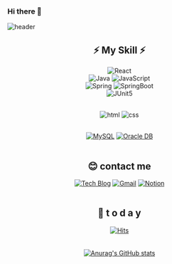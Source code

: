 ### Hi there 👋

<!--
**chaenabi/chaenabi** is a ✨ _special_ ✨ repository because its `README.md` (this file) appears on your GitHub profile.

Here are some ideas to get you started:

- 🔭 I’m currently working on ...
- 🌱 I’m currently learning ...
- 👯 I’m looking to collaborate on ...
- 🤔 I’m looking for help with ...
- 💬 Ask me about ...
- 📫 How to reach me: ...
- 😄 Pronouns: ...
- ⚡ Fun fact: ...
-->

<!--
**Joowon0220/Joowon0220** is a ✨ _special_ ✨ repository because its `README.md` (this file) appears on your GitHub profile.

Here are some ideas to get you started:

- 🔭 I’m currently working on ...
- 🌱 I’m currently learning ...
- 👯 I’m looking to collaborate on ...
- 🤔 I’m looking for help with ...
- 💬 Ask me about ...
- 📫 How to reach me: ...
- 😄 Pronouns: ...
- ⚡ Fun fact: ...
-->

![header](https://capsule-render.vercel.app/api?type=waving&color=gradient&height=300&section=header&text=Hello!%20Wecome%20😄&fontSize=70)

<div align=center>

## ⚡ My Skill ⚡

![React](https://img.shields.io/badge/React%20/%20ReactNative-61DAFB?style=flat-square&logo=React&logoColor=black)<br>
![Java](https://img.shields.io/badge/Java-007396?style=flat-square&logo=Java&logoColor=white)
![JavaScript](https://img.shields.io/badge/JavaScript-F7DF1E?style=flat-square&logo=JavaScript&logoColor=white)<br>
![Spring](https://img.shields.io/badge/Spring-6DB33F?style=flat-square&logo=Spring&logoColor=white)
![SpringBoot](https://img.shields.io/badge/SpringBoot-6DB33F?style=flat-square&logo=SpringBoot&logoColor=white)<br>
![JUnit5](https://img.shields.io/badge/JUnit5-25A162?style=flat-square&logo=JUnit5&logoColor=white) 
<br><br>

![html](https://img.shields.io/badge/Html-E34F26?style=flat-square&logo=Html5&logoColor=white)
![css](https://img.shields.io/badge/CSS-1572B6?style=flat-square&logo=CSS3&logoColor=white)
<br><br>
  
[![MySQL](https://img.shields.io/badge/MySQL-4479A1?style=flat-square&logo=MySQL&logoColor=white)](https://github.com/Joowon0220/Spring_Weather) [![Oracle DB](https://img.shields.io/badge/Oracle-F80000?style=flat-square&logo=oracle&logoColor=white)](https://github.com/Joowon0220/SpringMVC)
<br><br>

## 😊 contact me
[![Tech Blog](https://img.shields.io/badge/Blog-FF5722?style=flat-square&logo=blogger&logoColor=white)](https://3colored.tistory.com/)
[![Gmail](https://img.shields.io/badge/Gmail-EA4335?style=flat-square&logo=Gmail&logoColor=white)](mailto:find1086@gmail.com)
[![Notion](https://img.shields.io/badge/Notion-000000?style=flat-square&logo=Notion&logoColor=white)](https://reminiscent-headlight-ee3.notion.site/Introduce-1220dff610fe4060a7800994be26ffd6)
<br><br>

## 📜 t o d a y 

[![Hits](https://hits.seeyoufarm.com/api/count/incr/badge.svg?url=https%3A%2F%2Fgithub.com%2Fchaenabi&count_bg=%23FF0000&title_bg=%23555555&icon=&icon_color=%23E7E7E7&title=hits&edge_flat=false)](https://github.com/chaenabi)
<br><br><br>
[![Anurag's GitHub stats](https://github-readme-stats.vercel.app/api?username=chaenabi&theme=tokyonight)](https://github.com/anuraghazra/github-readme-stats)

</div>

